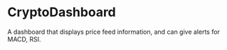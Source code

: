 # CryptoDashboard
A dashboard that displays price feed information, and can give alerts for MACD, RSI. 
